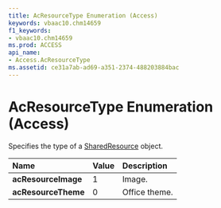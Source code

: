 ```yaml
---
title: AcResourceType Enumeration (Access)
keywords: vbaac10.chm14659
f1_keywords:
- vbaac10.chm14659
ms.prod: ACCESS
api_name:
- Access.AcResourceType
ms.assetid: ce31a7ab-ad69-a351-2374-488203884bac
---
```



# AcResourceType Enumeration (Access)

Specifies the type of a [SharedResource](sharedresource-object-access.md) object.



|**Name**|**Value**|**Description**|
|:-----|:-----|:-----|
|**acResourceImage**|1|Image.|
|**acResourceTheme**|0|Office theme.|

